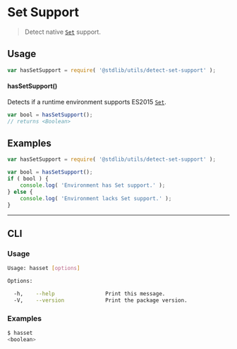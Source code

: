 # Set Support

> Detect native [`Set`][mdn-set] support.


<section class="usage">

## Usage

``` javascript
var hasSetSupport = require( '@stdlib/utils/detect-set-support' );
```

#### hasSetSupport()

Detects if a runtime environment supports ES2015 [`Set`][mdn-set].

``` javascript
var bool = hasSetSupport();
// returns <Boolean>
```

</section>

<!-- /.usage -->


<section class="examples">

## Examples

``` javascript
var hasSetSupport = require( '@stdlib/utils/detect-set-support' );

var bool = hasSetSupport();
if ( bool ) {
    console.log( 'Environment has Set support.' );
} else {
    console.log( 'Environment lacks Set support.' );
}
```

</section>

<!-- /.examples -->


---

<section class="cli">

## CLI

<section class="usage">

### Usage

``` bash
Usage: hasset [options]

Options:

  -h,    --help                Print this message.
  -V,    --version             Print the package version.
```

</section>

<!-- /.usage -->

<section class="examples">

### Examples

``` bash
$ hasset
<boolean>
```

</section>

<!-- /.examples -->

</section>

<!-- /.cli -->


<section class="links">

[mdn-set]: https://developer.mozilla.org/en-US/docs/Web/JavaScript/Reference/Global_Objects/Set

</section>

<!-- /.links -->
